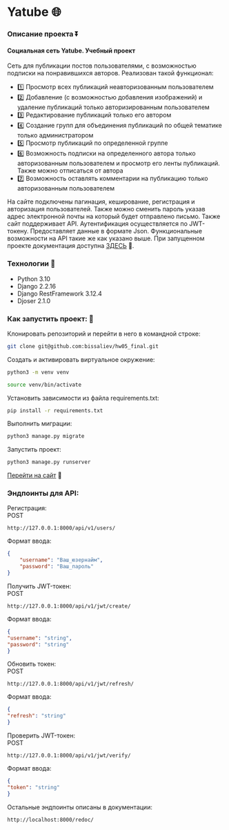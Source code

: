 # Yatube :globe_with_meridians:


### Описание проекта :arrow_double_down:
#### Cоциальная сеть Yatube. Учебный проект

Сеть для публикации постов пользователями, с возможностью подписки на понравившихся авторов. Реализован такой функционал:
- :one: Просмотр всех публикаций неавторизованным пользователем
- :two: Добавление (с возможностью добавления изображений) и удаление публикаций только авторизированным пользователем
- :three: Редактирование публикаций только его автором
- :four: Создание групп для объединения публикаций по общей тематике только администратором
- :five: Просмотр публикаций по определенной группе
- :six: Возможность подписки на определенного автора только авторизованным пользователем и просмотр его ленты публикаций. Также можно отписаться от автора
- :seven: Возможность оставлять комментарии на публикацию только авторизованным пользователем

На  сайте подключены пагинация, кеширование, регистрация и авторизация пользователей. Также можно сменить пароль указав адрес электронной почты на который будет отправлено письмо. Также сайт поддерживает API. Аутентификация осуществляется по JWT-токену. Предоставляет данные в формате Json. Функциональные возможности на API такие же как указано выше. При запущенном проекте документация доступна [ЗДЕСЬ](http://localhost:8000/redoc/) :page_with_curl:.


### Технологии :wrench:
- Python 3.10
- Django 2.2.16
- Django RestFramework 3.12.4
- Djoser 2.1.0


### Как запустить проект: :balloon:

Клонировать репозиторий и перейти в него в командной строке:

```bash
git clone git@github.com:bissaliev/hw05_final.git
```

Cоздать и активировать виртуальное окружение:

```bash
python3 -m venv venv
```

```bash
source venv/bin/activate
```

Установить зависимости из файла requirements.txt:

```bash
pip install -r requirements.txt
```

Выполнить миграции:

```bash
python3 manage.py migrate
```

Запустить проект:

```bash
python3 manage.py runserver
```

[Перейти на сайт](http://localhost:8000/) :rocket:


### Эндпоинты для API:

Регистрация:  
POST
```
http://127.0.0.1:8000/api/v1/users/
```
Формат ввода:
```json
{
    "username": "Ваш_юзернайм",
    "password": "Ваш_пароль"
}
```


Получить JWT-токен:  
POST
```
http://127.0.0.1:8000/api/v1/jwt/create/
```
Формат ввода:
```json
{
"username": "string",
"password": "string"
}
```

Обновить токен:  
POST
```
http://127.0.0.1:8000/api/v1/jwt/refresh/
```
Формат ввода:
```json
{
"refresh": "string"
}
```

Проверить JWT-токен:  
POST
```
http://127.0.0.1:8000/api/v1/jwt/verify/
```
Формат ввода:
```json
{
"token": "string"
}
```

Остальные эндпоинты описаны в документации:
```
http://localhost:8000/redoc/
```

